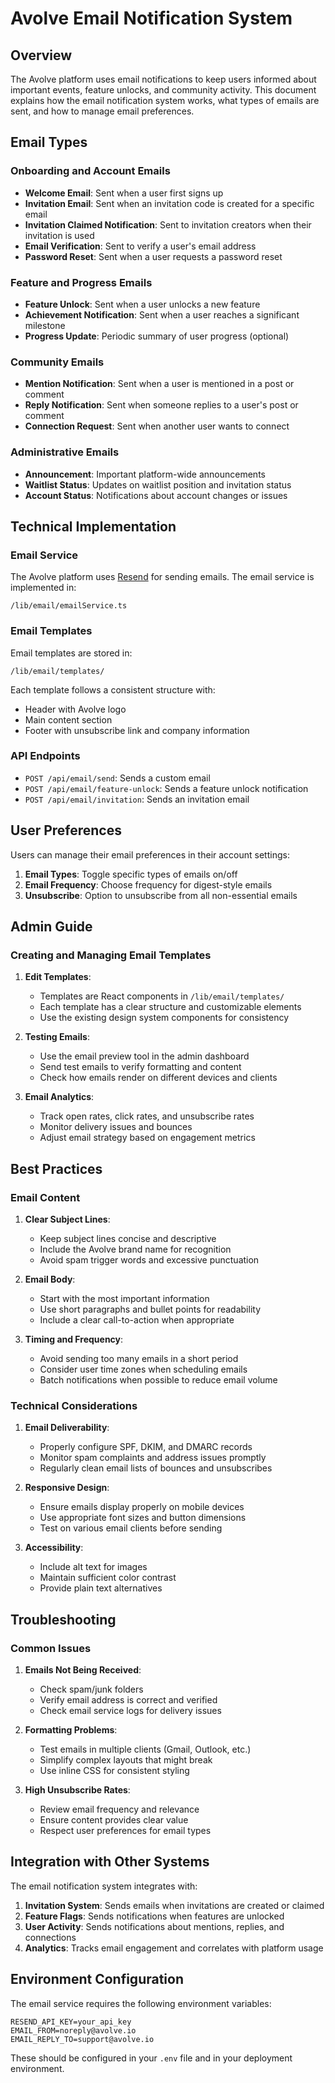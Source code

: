 # Avolve Email Notification System

## Overview

The Avolve platform uses email notifications to keep users informed about important events, feature unlocks, and community activity. This document explains how the email notification system works, what types of emails are sent, and how to manage email preferences.

## Email Types

### Onboarding and Account Emails

- **Welcome Email**: Sent when a user first signs up
- **Invitation Email**: Sent when an invitation code is created for a specific email
- **Invitation Claimed Notification**: Sent to invitation creators when their invitation is used
- **Email Verification**: Sent to verify a user's email address
- **Password Reset**: Sent when a user requests a password reset

### Feature and Progress Emails

- **Feature Unlock**: Sent when a user unlocks a new feature
- **Achievement Notification**: Sent when a user reaches a significant milestone
- **Progress Update**: Periodic summary of user progress (optional)

### Community Emails

- **Mention Notification**: Sent when a user is mentioned in a post or comment
- **Reply Notification**: Sent when someone replies to a user's post or comment
- **Connection Request**: Sent when another user wants to connect

### Administrative Emails

- **Announcement**: Important platform-wide announcements
- **Waitlist Status**: Updates on waitlist position and invitation status
- **Account Status**: Notifications about account changes or issues

## Technical Implementation

### Email Service

The Avolve platform uses [Resend](https://resend.com) for sending emails. The email service is implemented in:

```
/lib/email/emailService.ts
```

### Email Templates

Email templates are stored in:

```
/lib/email/templates/
```

Each template follows a consistent structure with:

- Header with Avolve logo
- Main content section
- Footer with unsubscribe link and company information

### API Endpoints

- `POST /api/email/send`: Sends a custom email
- `POST /api/email/feature-unlock`: Sends a feature unlock notification
- `POST /api/email/invitation`: Sends an invitation email

## User Preferences

Users can manage their email preferences in their account settings:

1. **Email Types**: Toggle specific types of emails on/off
2. **Email Frequency**: Choose frequency for digest-style emails
3. **Unsubscribe**: Option to unsubscribe from all non-essential emails

## Admin Guide

### Creating and Managing Email Templates

1. **Edit Templates**:

   - Templates are React components in `/lib/email/templates/`
   - Each template has a clear structure and customizable elements
   - Use the existing design system components for consistency

2. **Testing Emails**:

   - Use the email preview tool in the admin dashboard
   - Send test emails to verify formatting and content
   - Check how emails render on different devices and clients

3. **Email Analytics**:
   - Track open rates, click rates, and unsubscribe rates
   - Monitor delivery issues and bounces
   - Adjust email strategy based on engagement metrics

## Best Practices

### Email Content

1. **Clear Subject Lines**:

   - Keep subject lines concise and descriptive
   - Include the Avolve brand name for recognition
   - Avoid spam trigger words and excessive punctuation

2. **Email Body**:

   - Start with the most important information
   - Use short paragraphs and bullet points for readability
   - Include a clear call-to-action when appropriate

3. **Timing and Frequency**:
   - Avoid sending too many emails in a short period
   - Consider user time zones when scheduling emails
   - Batch notifications when possible to reduce email volume

### Technical Considerations

1. **Email Deliverability**:

   - Properly configure SPF, DKIM, and DMARC records
   - Monitor spam complaints and address issues promptly
   - Regularly clean email lists of bounces and unsubscribes

2. **Responsive Design**:

   - Ensure emails display properly on mobile devices
   - Use appropriate font sizes and button dimensions
   - Test on various email clients before sending

3. **Accessibility**:
   - Include alt text for images
   - Maintain sufficient color contrast
   - Provide plain text alternatives

## Troubleshooting

### Common Issues

1. **Emails Not Being Received**:

   - Check spam/junk folders
   - Verify email address is correct and verified
   - Check email service logs for delivery issues

2. **Formatting Problems**:

   - Test emails in multiple clients (Gmail, Outlook, etc.)
   - Simplify complex layouts that might break
   - Use inline CSS for consistent styling

3. **High Unsubscribe Rates**:
   - Review email frequency and relevance
   - Ensure content provides clear value
   - Respect user preferences for email types

## Integration with Other Systems

The email notification system integrates with:

1. **Invitation System**: Sends emails when invitations are created or claimed
2. **Feature Flags**: Sends notifications when features are unlocked
3. **User Activity**: Sends notifications about mentions, replies, and connections
4. **Analytics**: Tracks email engagement and correlates with platform usage

## Environment Configuration

The email service requires the following environment variables:

```
RESEND_API_KEY=your_api_key
EMAIL_FROM=noreply@avolve.io
EMAIL_REPLY_TO=support@avolve.io
```

These should be configured in your `.env` file and in your deployment environment.
